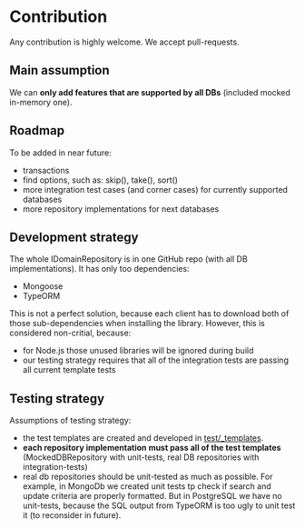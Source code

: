# Contribution

Any contribution is highly welcome. We accept pull-requests.

## Main assumption

We can **only add features that are supported by all DBs** (included mocked in-memory one).

## Roadmap

To be added in near future:

- transactions
- find options, such as: skip(), take(), sort()
- more integration test cases (and corner cases) for currently supported databases
- more repository implementations for next databases

## Development strategy

The whole IDomainRepository is in one GitHub repo (with all DB implementations). It has only too dependencies:

- Mongoose
- TypeORM

This is not a perfect solution, because each client has to download both of those sub-dependencies when installing the library. However, this is considered non-critial, because:

- for Node.js those unused libraries will be ignored during build
- our testing strategy requires that all of the integration tests are passing all current template tests

## Testing strategy

Assumptions of testing strategy:

- the test templates are created and developed in [test/\_templates](https://github.com/lukaszwilisowski/domain-repository/tree/main/test/_templates).
- **each repository implementation must pass all of the test templates** (MockedDBRepository with unit-tests, real DB repositories with integration-tests)
- real db repositories should be unit-tested as much as possible. For example, in MongoDb we created unit tests tp check if search and update criteria are properly formatted. But in PostgreSQL we have no unit-tests, because the SQL output from TypeORM is too ugly to unit test it (to reconsider in future).
